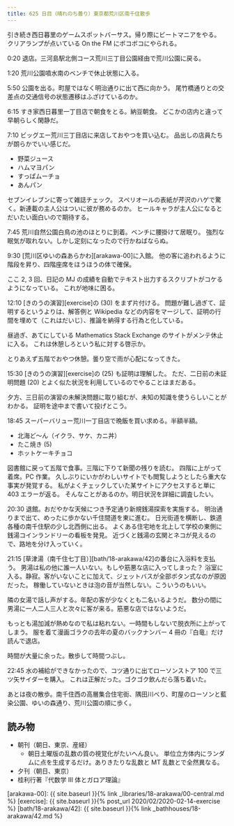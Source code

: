 ```yaml
---
title: 625 日目（晴れのち曇り）東京都荒川区南千住散歩
---
```


引き続き西日暮里のゲームスポットバーサス。帰り際にビートマニアをやる。
クリアランプが点いている On the FM にボコボコにやられる。

0:20 退店。三河島駅北側コース荒川三丁目公園経由で荒川公園に戻る。

1:20 荒川公園噴水南のベンチで休止状態に入る。

5:50 公園を出る。町屋ではなく明治通りに出て西に向かう。
尾竹橋通りとの交差点の交通信号の状態遷移はふざけているのか。

6:15 すき家西日暮里一丁目店で朝食をとる。納豆朝食。
どこかの店内と違って早朝らしく閑静だ。

7:10 ビッグエー荒川三丁目店に来店しておやつを買い込む。
品出しの店員たちが朗らかでいい感じだ。

* 野菜ジュース
* ハムマヨパン
* すっぱムーチョ
* あんパン

セブンイレブンに寄って雑誌チェック。
スペリオールの表紙が芹沢のハゲで驚く。新連載の主人公はついに彼が務めるのか。
ヒールキャラが主人公になるとだいたい面白いので期待する。

7:45 荒川自然公園白鳥の池のほとりに到着。ベンチに腰掛けて居眠り。
強烈な眠気が取れない。しかし定刻になったので行かねばならぬ。

9:30 [荒川区ゆいの森あらかわ][arakawa-00]に入館。
他の客に追われるように階段を昇り、四階座席をほうほうの体で確保。

ここ 2, 3 回、日記の MJ の成績を自動でテキスト出力するスクリプトがコケるようになっている。
これが地味に困る。

12:10 [きのうの演習][exercise]の $(30)$ をまず片付ける。
問題が難し過ぎて、証明するというよりは、解答例と Wikipedia などの内容をマージして、証明の行間を埋めて（これはだいじ）、推論を納得する行為と化している。

昼過ぎ、あてにしている Mathematics Stack Exchange のサイトがメンテ休止に入る。
これは休憩しろという私に対する啓示か。

とりあえず五階でおやつ休憩。曇り空で雨が心配になってきた。

15:30 [きのうの演習][exercise]の $(25)$ も証明は理解した。
ただ、二日前の未証明問題 $(20)$ とよく似た状況を利用しているのでやることはまだある。

夕方、三日前の演習の未解決問題に取り組むが、未知の知識を使うらしいことがわかる。
証明を途中まで書いて投げとこう。

18:45 スーパーバリュー荒川一丁目店で晩飯を買い求める。半額半額。

* 北海ど～ん（イクラ、サケ、カニ丼）
* たこ焼き (5)
* ホットケーキチョコ

図書館に戻って五階で食事。三階に下りて新聞の残りを読む。
四階に上がって着席。PC 作業。
久しぶりにいかがわしいサイトでも閲覧しようとしたら重大な事実が発覚する。
私がよくチェックしていた某サイトにアクセスすると単に 403 エラーが返る。
そんなことがあるのか。明日状況を詳細に調査したい。

20:30 退館。おだやかな天候につき予定通り新規銭湯探索を実施する。
明治通りまで出て、めったに歩かない千住間道を東に進む。
日光街道を横断し、鉄道各種の南千住駅の少し北西側に出る。
よくある住宅地を北上して学校の東側に銭湯コインランドリーの看板を発見。
近づくと銭湯の玄関とネコが見えるので、路地を分け入っていく。

21:15 [草津湯（南千住七丁目）][bath/18-arakawa/42]の番台に入浴料を支払う。
男湯は私の他に誰一人いない。もしや筋悪な店に入ってしまった？
浴室に入る。静寂。客がいないことに加えて、ジェットバスが全部ボタン式なのが原因だった。
稼働していないときは泡の音が当然しない。こういうのもいい。

隣の女湯で話し声がする。年配の客が少なくとも二名いるようだ。
数分の間に男湯に一人二人三人と次々に客が来る。筋悪な店ではないようだ。

もっとも湯加減が熱めなので私は粘れない。一時間もしないで脱衣所に上がってしまう。
服を着て漫画ゴラクの去年の夏のバックナンバー 4 冊の『白竜』だけ読んで退店。

時間が大量に余った。散歩して時間つぶし。

22:45 水の補給ができなかったので、コツ通りに出てローソンストア 100 で三ツ矢サイダーを購入。
これは正解だった。ゴクゴク飲んだら落ち着いた。

あとは夜の散歩。南千住西の高層集合住宅街、隅田川べり、町屋のローソンと藍染公園、ゆいの森通り、荒川公園の順に歩く。

## 読み物

* 朝刊（朝日、東京、産経）
  * 朝日土曜版の乱数の質の視覚化がたいへん良い。
    単位立方体内にランダムに点を生成するだけ。ありきたりな乱数と MT 乱数とで全然異なる。
* 夕刊（朝日、東京）
* 桂利行著『代数学 III 体とガロア理論』

[arakawa-00]: {{ site.baseurl }}{% link _libraries/18-arakawa/00-central.md %}
[exercise]: {{ site.baseurl }}{% post_url 2020/02/2020-02-14-exercise %}
[bath/18-arakawa/42]: {{ site.baseurl }}{% link _bathhouses/18-arakawa/42.md %}
